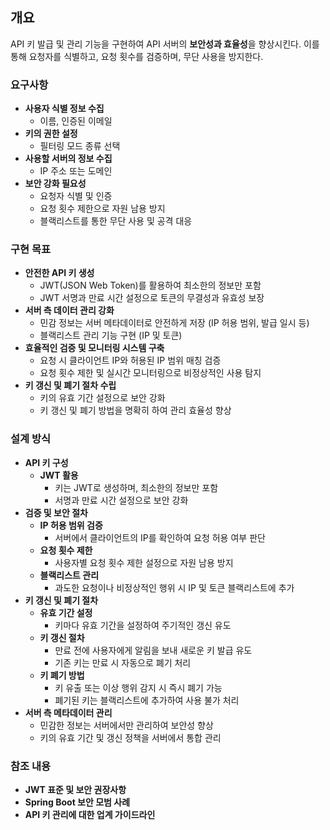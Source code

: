 ## 개요

API 키 발급 및 관리 기능을 구현하여 API 서버의 **보안성과 효율성**을 향상시킨다. 이를 통해 요청자를 식별하고, 요청 횟수를 검증하며, 무단 사용을 방지한다.

### 요구사항

- **사용자 식별 정보 수집**
    - 이름, 인증된 이메일
- **키의 권한 설정**
    - 필터링 모드 종류 선택
- **사용할 서버의 정보 수집**
    - IP 주소 또는 도메인
- **보안 강화 필요성**
    - 요청자 식별 및 인증
    - 요청 횟수 제한으로 자원 남용 방지
    - 블랙리스트를 통한 무단 사용 및 공격 대응

### 구현 목표

- **안전한 API 키 생성**
    - JWT(JSON Web Token)를 활용하여 최소한의 정보만 포함
    - JWT 서명과 만료 시간 설정으로 토큰의 무결성과 유효성 보장
- **서버 측 데이터 관리 강화**
    - 민감 정보는 서버 메타데이터로 안전하게 저장 (IP 허용 범위, 발급 일시 등)
    - 블랙리스트 관리 기능 구현 (IP 및 토큰)
- **효율적인 검증 및 모니터링 시스템 구축**
    - 요청 시 클라이언트 IP와 허용된 IP 범위 매칭 검증
    - 요청 횟수 제한 및 실시간 모니터링으로 비정상적인 사용 탐지
- **키 갱신 및 폐기 절차 수립**
    - 키의 유효 기간 설정으로 보안 강화
    - 키 갱신 및 폐기 방법을 명확히 하여 관리 효율성 향상

### 설계 방식

- **API 키 구성**
    - **JWT 활용**
        - 키는 JWT로 생성하며, 최소한의 정보만 포함
        - 서명과 만료 시간 설정으로 보안 강화
- **검증 및 보안 절차**
    - **IP 허용 범위 검증**
        - 서버에서 클라이언트의 IP를 확인하여 요청 허용 여부 판단
    - **요청 횟수 제한**
        - 사용자별 요청 횟수 제한 설정으로 자원 남용 방지
    - **블랙리스트 관리**
        - 과도한 요청이나 비정상적인 행위 시 IP 및 토큰 블랙리스트에 추가
- **키 갱신 및 폐기 절차**
    - **유효 기간 설정**
        - 키마다 유효 기간을 설정하여 주기적인 갱신 유도
    - **키 갱신 절차**
        - 만료 전에 사용자에게 알림을 보내 새로운 키 발급 유도
        - 기존 키는 만료 시 자동으로 폐기 처리
    - **키 폐기 방법**
        - 키 유출 또는 이상 행위 감지 시 즉시 폐기 가능
        - 폐기된 키는 블랙리스트에 추가하여 사용 불가 처리
- **서버 측 메타데이터 관리**
    - 민감한 정보는 서버에서만 관리하여 보안성 향상
    - 키의 유효 기간 및 갱신 정책을 서버에서 통합 관리

### 참조 내용

- **JWT 표준 및 보안 권장사항**
- **Spring Boot 보안 모범 사례**
- **API 키 관리에 대한 업계 가이드라인**
